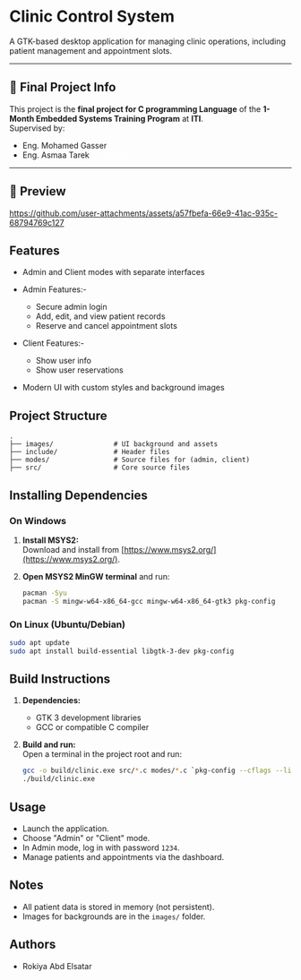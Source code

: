 # Clinic Control System

A GTK-based desktop application for managing clinic operations, including patient management and appointment slots.

---

## 🔹 Final Project Info

This project is the **final project for C programming Language** of the **1-Month Embedded Systems Training Program** at **ITI**.  
Supervised by:
- Eng. Mohamed Gasser  
- Eng. Asmaa Tarek <a href="https://www.linkedin.com/in/asmaa-tarek-2405661b3?utm_source=share&utm_campaign=share_via&utm_content=profile&utm_medium=android_app" style="color:white" target="_blank">[Linkedin]</a>

---

## 🎥 Preview


https://github.com/user-attachments/assets/a57fbefa-66e9-41ac-935c-68794769c127




## Features

- Admin and Client modes with separate interfaces
- Admin Features:-
  - Secure admin login
  - Add, edit, and view patient records
  - Reserve and cancel appointment slots
- Client Features:-
  - Show user info
  - Show user reservations

- Modern UI with custom styles and background images

## Project Structure

```
.
├── images/               # UI background and assets
├── include/              # Header files
├── modes/                # Source files for (admin, client)
├── src/                  # Core source files
```

## Installing Dependencies

### On Windows

1. **Install MSYS2:**  
   Download and install from [https://www.msys2.org/](https://www.msys2.org/).

2. **Open MSYS2 MinGW terminal** and run:
   ```sh
   pacman -Syu
   pacman -S mingw-w64-x86_64-gcc mingw-w64-x86_64-gtk3 pkg-config
   ```

### On Linux (Ubuntu/Debian)

```sh
sudo apt update
sudo apt install build-essential libgtk-3-dev pkg-config
```

## Build Instructions

1. **Dependencies:**  
   - GTK 3 development libraries  
   - GCC or compatible C compiler

2. **Build and run:**  
   Open a terminal in the project root and run:
   ```sh
   gcc -o build/clinic.exe src/*.c modes/*.c `pkg-config --cflags --libs gtk+-3.0`
   ./build/clinic.exe
   ```

## Usage

- Launch the application.
- Choose "Admin" or "Client" mode.
- In Admin mode, log in with password `1234`.
- Manage patients and appointments via the dashboard.

## Notes

- All patient data is stored in memory (not persistent).
- Images for backgrounds are in the `images/` folder.

## Authors

- Rokiya Abd Elsatar
